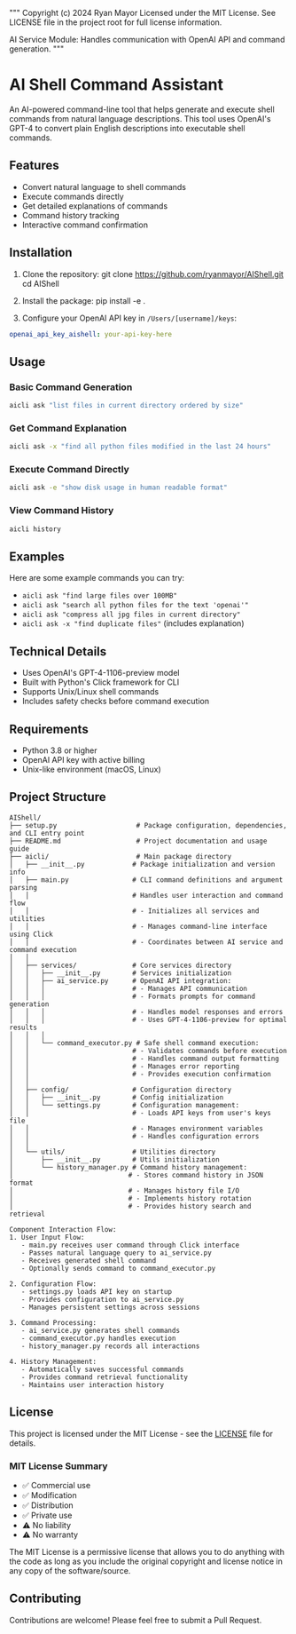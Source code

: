 """
Copyright (c) 2024 Ryan Mayor
Licensed under the MIT License. See LICENSE file in the project root for full license information.

AI Service Module: Handles communication with OpenAI API and command generation.
"""

# AI Shell Command Assistant

An AI-powered command-line tool that helps generate and execute shell commands from natural language descriptions. This tool uses OpenAI's GPT-4 to convert plain English descriptions into executable shell commands.

## Features

- Convert natural language to shell commands
- Execute commands directly
- Get detailed explanations of commands
- Command history tracking
- Interactive command confirmation

## Installation

1. Clone the repository:
git clone https://github.com/ryanmayor/AIShell.git
cd AIShell

2. Install the package:
pip install -e .

3. Configure your OpenAI API key in `/Users/[username]/keys`:
```yaml
openai_api_key_aishell: your-api-key-here
```

## Usage

### Basic Command Generation
```bash
aicli ask "list files in current directory ordered by size"
```

### Get Command Explanation
```bash
aicli ask -x "find all python files modified in the last 24 hours"
```

### Execute Command Directly
```bash
aicli ask -e "show disk usage in human readable format"
```

### View Command History
```bash
aicli history
```

## Examples

Here are some example commands you can try:

- `aicli ask "find large files over 100MB"`
- `aicli ask "search all python files for the text 'openai'"`
- `aicli ask "compress all jpg files in current directory"`
- `aicli ask -x "find duplicate files"` (includes explanation)

## Technical Details

- Uses OpenAI's GPT-4-1106-preview model
- Built with Python's Click framework for CLI
- Supports Unix/Linux shell commands
- Includes safety checks before command execution

## Requirements

- Python 3.8 or higher
- OpenAI API key with active billing
- Unix-like environment (macOS, Linux)

## Project Structure
```plaintext
AIShell/
├── setup.py                    # Package configuration, dependencies, and CLI entry point
├── README.md                   # Project documentation and usage guide
├── aicli/                      # Main package directory
│   ├── __init__.py            # Package initialization and version info
│   ├── main.py                # CLI command definitions and argument parsing
│   │                          # Handles user interaction and command flow
│   │                          # - Initializes all services and utilities
│   │                          # - Manages command-line interface using Click
│   │                          # - Coordinates between AI service and command execution
│   │
│   ├── services/              # Core services directory
│   │   ├── __init__.py        # Services initialization
│   │   ├── ai_service.py      # OpenAI API integration:
│   │   │                      # - Manages API communication
│   │   │                      # - Formats prompts for command generation
│   │   │                      # - Handles model responses and errors
│   │   │                      # - Uses GPT-4-1106-preview for optimal results
│   │   │
│   │   └── command_executor.py # Safe shell command execution:
│   │                          # - Validates commands before execution
│   │                          # - Handles command output formatting
│   │                          # - Manages error reporting
│   │                          # - Provides execution confirmation
│   │
│   ├── config/                # Configuration directory
│   │   ├── __init__.py        # Config initialization
│   │   └── settings.py        # Configuration management:
│   │                          # - Loads API keys from user's keys file
│   │                          # - Manages environment variables
│   │                          # - Handles configuration errors
│   │
│   └── utils/                 # Utilities directory
│       ├── __init__.py        # Utils initialization
│       └── history_manager.py # Command history management:
│                             # - Stores command history in JSON format
│                             # - Manages history file I/O
│                             # - Implements history rotation
│                             # - Provides history search and retrieval

Component Interaction Flow:
1. User Input Flow:
   - main.py receives user command through Click interface
   - Passes natural language query to ai_service.py
   - Receives generated shell command
   - Optionally sends command to command_executor.py

2. Configuration Flow:
   - settings.py loads API key on startup
   - Provides configuration to ai_service.py
   - Manages persistent settings across sessions

3. Command Processing:
   - ai_service.py generates shell commands
   - command_executor.py handles execution
   - history_manager.py records all interactions

4. History Management:
   - Automatically saves successful commands
   - Provides command retrieval functionality
   - Maintains user interaction history
```

## License

This project is licensed under the MIT License - see the [LICENSE](LICENSE) file for details.

### MIT License Summary
- ✅ Commercial use
- ✅ Modification
- ✅ Distribution
- ✅ Private use
- ⚠️ No liability
- ⚠️ No warranty

The MIT License is a permissive license that allows you to do anything with the code as long as you include the original copyright and license notice in any copy of the software/source.

## Contributing

Contributions are welcome! Please feel free to submit a Pull Request.


